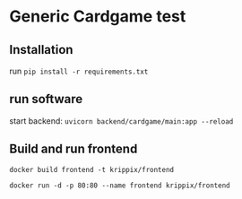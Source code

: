 # Generic Cardgame test

## Installation

run `pip install -r requirements.txt`

## run software

start backend: `uvicorn backend/cardgame/main:app --reload`

## Build and run frontend

`docker build frontend -t krippix/frontend`

`docker run -d -p 80:80 --name frontend krippix/frontend`
